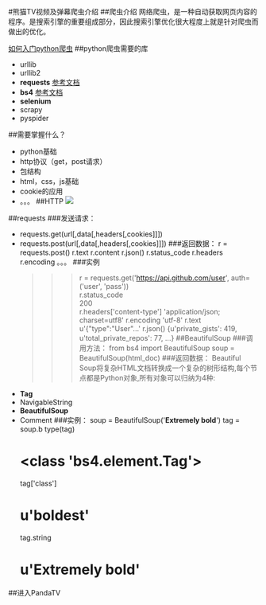 #熊猫TV视频及弹幕爬虫介绍
##爬虫介绍
网络爬虫，是一种自动获取网页内容的程序。是搜索引擎的重要组成部分，因此搜索引擎优化很大程度上就是针对爬虫而做出的优化。  

[如何入门python爬虫](https://www.zhihu.com/question/20899988)
##python爬虫需要的库
- urllib
- urllib2
- **requests** [参考文档](http://www.python-requests.org/en/master/)
- **bs4** [参考文档](https://www.crummy.com/software/BeautifulSoup/bs4/doc/index.zh.html#)
- **selenium**
- scrapy
- pyspider

##需要掌握什么？
- python基础
- http协议（get，post请求）
- 包结构
- html，css，js基础
- cookie的应用
- 。。。
##HTTP
![](http://www.runoob.com/wp-content/uploads/2013/11/httpmessage.jpg)

##requests
###发送请求：
- requests.get(url[,data[,headers[,cookies]]])  
- requests.post(url[,data[,headers[,cookies]]])
###返回数据：
    r = requests.post()
    r.text
    r.content
    r.json()
    r.status_code
    r.headers
	r.encoding
    。。。
###实例
    >>> r = requests.get('https://api.github.com/user', auth=('user', 'pass'))  
    >>> r.status_code  
    200  
    >>> r.headers['content-type']
    'application/json; charset=utf8'
    >>> r.encoding
    'utf-8'
    >>> r.text
    u'{"type":"User"...'
    >>> r.json()
    {u'private_gists': 419, u'total_private_repos': 77, ...}
##BeautifulSoup
###调用方法：
    from bs4 import BeautifulSoup
    soup = BeautifulSoup(html_doc)
###返回数据：
Beautiful Soup将复杂HTML文档转换成一个复杂的树形结构,每个节点都是Python对象,所有对象可以归纳为4种:  
- **Tag**  
- NavigableString  
- **BeautifulSoup**  
- Comment
###实例：
    soup = BeautifulSoup('<b class="boldest">Extremely bold</b>')
    tag = soup.b
    type(tag)
    # <class 'bs4.element.Tag'>
    tag['class']
    # u'boldest'
    tag.string
    # u'Extremely bold'
##进入PandaTV

